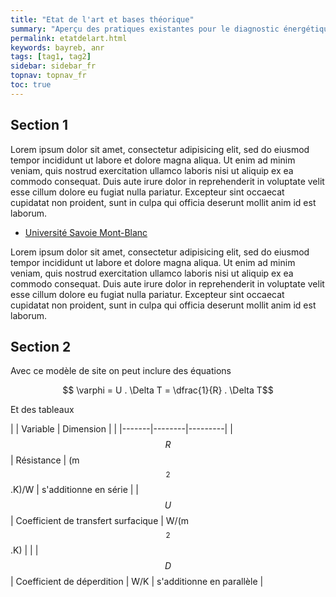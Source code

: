```yaml
---
title: "Etat de l'art et bases théorique"
summary: "Aperçu des pratiques existantes pour le diagnostic énergétique, et revue bibliographique des problématiques inhérentes aux problèmes inverses"
permalink: etatdelart.html
keywords: bayreb, anr
tags: [tag1, tag2]
sidebar: sidebar_fr
topnav: topnav_fr
toc: true
---
```


## Section 1

Lorem ipsum dolor sit amet, consectetur adipisicing elit, sed do eiusmod tempor incididunt ut labore et dolore magna aliqua. Ut enim ad minim veniam, quis nostrud exercitation ullamco laboris nisi ut aliquip ex ea commodo consequat. Duis aute irure dolor in reprehenderit in voluptate velit esse cillum dolore eu fugiat nulla pariatur. Excepteur sint occaecat cupidatat non proident, sunt in culpa qui officia deserunt mollit anim id est laborum.

* [Université Savoie Mont-Blanc](https://www.univ-smb.fr/)

Lorem ipsum dolor sit amet, consectetur adipisicing elit, sed do eiusmod tempor incididunt ut labore et dolore magna aliqua. Ut enim ad minim veniam, quis nostrud exercitation ullamco laboris nisi ut aliquip ex ea commodo consequat. Duis aute irure dolor in reprehenderit in voluptate velit esse cillum dolore eu fugiat nulla pariatur. Excepteur sint occaecat cupidatat non proident, sunt in culpa qui officia deserunt mollit anim id est laborum.

## Section 2

Avec ce modèle de site on peut inclure des équations

$$ \varphi = U . \Delta T = \dfrac{1}{R} . \Delta T$$

Et des tableaux

|  | Variable | Dimension |  |
|-------|--------|---------|
| $$R$$ | Résistance | (m$$^2$$.K)/W | s'additionne en série |
| $$U$$ | Coefficient de transfert surfacique | W/(m$$^2$$.K) |  |
| $$D$$ | Coefficient de déperdition | W/K | s'additionne en parallèle |
